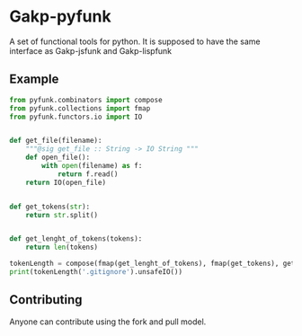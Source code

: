 # Gakp-pyfunk
A set of functional tools for python. It is supposed to have the same interface as Gakp-jsfunk and Gakp-lispfunk

## Example
```python
from pyfunk.combinators import compose
from pyfunk.collections import fmap
from pyfunk.functors.io import IO


def get_file(filename):
    """@sig get_file :: String -> IO String """
    def open_file():
        with open(filename) as f:
            return f.read()
    return IO(open_file)


def get_tokens(str):
    return str.split()


def get_lenght_of_tokens(tokens):
    return len(tokens)

tokenLength = compose(fmap(get_lenght_of_tokens), fmap(get_tokens), get_file)
print(tokenLength('.gitignore').unsafeIO())
```

## Contributing
Anyone can contribute using the fork and pull model.
